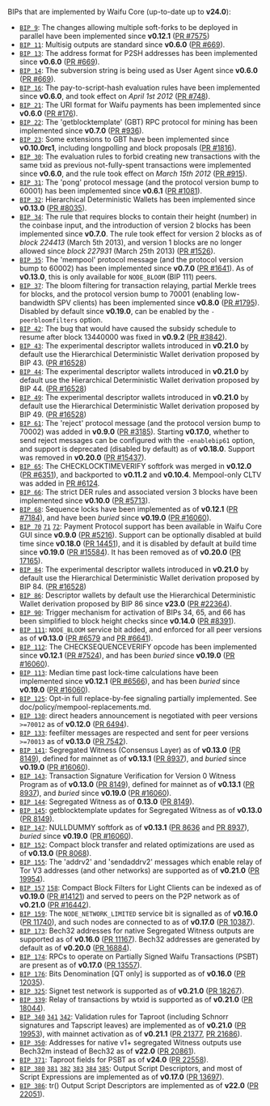 BIPs that are implemented by Waifu Core (up-to-date up to **v24.0**):

* [`BIP 9`](https://github.com/bitnet/bips/blob/master/bip-0009.mediawiki): The changes allowing multiple soft-forks to be deployed in parallel have been implemented since **v0.12.1**  ([PR #7575](https://github.com/bitnet/bitnet/pull/7575))
* [`BIP 11`](https://github.com/bitnet/bips/blob/master/bip-0011.mediawiki): Multisig outputs are standard since **v0.6.0** ([PR #669](https://github.com/bitnet/bitnet/pull/669)).
* [`BIP 13`](https://github.com/bitnet/bips/blob/master/bip-0013.mediawiki): The address format for P2SH addresses has been implemented since **v0.6.0** ([PR #669](https://github.com/bitnet/bitnet/pull/669)).
* [`BIP 14`](https://github.com/bitnet/bips/blob/master/bip-0014.mediawiki): The subversion string is being used as User Agent since **v0.6.0** ([PR #669](https://github.com/bitnet/bitnet/pull/669)).
* [`BIP 16`](https://github.com/bitnet/bips/blob/master/bip-0016.mediawiki): The pay-to-script-hash evaluation rules have been implemented since **v0.6.0**, and took effect on *April 1st 2012* ([PR #748](https://github.com/bitnet/bitnet/pull/748)).
* [`BIP 21`](https://github.com/bitnet/bips/blob/master/bip-0021.mediawiki): The URI format for Waifu payments has been implemented since **v0.6.0** ([PR #176](https://github.com/bitnet/bitnet/pull/176)).
* [`BIP 22`](https://github.com/bitnet/bips/blob/master/bip-0022.mediawiki): The 'getblocktemplate' (GBT) RPC protocol for mining has been implemented since **v0.7.0** ([PR #936](https://github.com/bitnet/bitnet/pull/936)).
* [`BIP 23`](https://github.com/bitnet/bips/blob/master/bip-0023.mediawiki): Some extensions to GBT have been implemented since **v0.10.0rc1**, including longpolling and block proposals ([PR #1816](https://github.com/bitnet/bitnet/pull/1816)).
* [`BIP 30`](https://github.com/bitnet/bips/blob/master/bip-0030.mediawiki): The evaluation rules to forbid creating new transactions with the same txid as previous not-fully-spent transactions were implemented since **v0.6.0**, and the rule took effect on *March 15th 2012* ([PR #915](https://github.com/bitnet/bitnet/pull/915)).
* [`BIP 31`](https://github.com/bitnet/bips/blob/master/bip-0031.mediawiki): The 'pong' protocol message (and the protocol version bump to 60001) has been implemented since **v0.6.1** ([PR #1081](https://github.com/bitnet/bitnet/pull/1081)).
* [`BIP 32`](https://github.com/bitnet/bips/blob/master/bip-0032.mediawiki): Hierarchical Deterministic Wallets has been implemented since **v0.13.0** ([PR #8035](https://github.com/bitnet/bitnet/pull/8035)).
* [`BIP 34`](https://github.com/bitnet/bips/blob/master/bip-0034.mediawiki): The rule that requires blocks to contain their height (number) in the coinbase input, and the introduction of version 2 blocks has been implemented since **v0.7.0**. The rule took effect for version 2 blocks as of *block 224413* (March 5th 2013), and version 1 blocks are no longer allowed since *block 227931* (March 25th 2013) ([PR #1526](https://github.com/bitnet/bitnet/pull/1526)).
* [`BIP 35`](https://github.com/bitnet/bips/blob/master/bip-0035.mediawiki): The 'mempool' protocol message (and the protocol version bump to 60002) has been implemented since **v0.7.0** ([PR #1641](https://github.com/bitnet/bitnet/pull/1641)). As of **v0.13.0**, this is only available for `NODE_BLOOM` (BIP 111) peers.
* [`BIP 37`](https://github.com/bitnet/bips/blob/master/bip-0037.mediawiki): The bloom filtering for transaction relaying, partial Merkle trees for blocks, and the protocol version bump to 70001 (enabling low-bandwidth SPV clients) has been implemented since **v0.8.0** ([PR #1795](https://github.com/bitnet/bitnet/pull/1795)). Disabled by default since **v0.19.0**, can be enabled by the `-peerbloomfilters` option.
* [`BIP 42`](https://github.com/bitnet/bips/blob/master/bip-0042.mediawiki): The bug that would have caused the subsidy schedule to resume after block 13440000 was fixed in **v0.9.2** ([PR #3842](https://github.com/bitnet/bitnet/pull/3842)).
* [`BIP 43`](https://github.com/bitnet/bips/blob/master/bip-0043.mediawiki): The experimental descriptor wallets introduced in **v0.21.0** by default use the Hierarchical Deterministic Wallet derivation proposed by BIP 43. ([PR #16528](https://github.com/bitnet/bitnet/pull/16528))
* [`BIP 44`](https://github.com/bitnet/bips/blob/master/bip-0044.mediawiki): The experimental descriptor wallets introduced in **v0.21.0** by default use the Hierarchical Deterministic Wallet derivation proposed by BIP 44. ([PR #16528](https://github.com/bitnet/bitnet/pull/16528))
* [`BIP 49`](https://github.com/bitnet/bips/blob/master/bip-0049.mediawiki): The experimental descriptor wallets introduced in **v0.21.0** by default use the Hierarchical Deterministic Wallet derivation proposed by BIP 49. ([PR #16528](https://github.com/bitnet/bitnet/pull/16528))
* [`BIP 61`](https://github.com/bitnet/bips/blob/master/bip-0061.mediawiki): The 'reject' protocol message (and the protocol version bump to 70002) was added in **v0.9.0** ([PR #3185](https://github.com/bitnet/bitnet/pull/3185)). Starting **v0.17.0**, whether to send reject messages can be configured with the `-enablebip61` option, and support is deprecated (disabled by default) as of **v0.18.0**. Support was removed in **v0.20.0** ([PR #15437](https://github.com/bitnet/bitnet/pull/15437)).
* [`BIP 65`](https://github.com/bitnet/bips/blob/master/bip-0065.mediawiki): The CHECKLOCKTIMEVERIFY softfork was merged in **v0.12.0** ([PR #6351](https://github.com/bitnet/bitnet/pull/6351)), and backported to **v0.11.2** and **v0.10.4**. Mempool-only CLTV was added in [PR #6124](https://github.com/bitnet/bitnet/pull/6124).
* [`BIP 66`](https://github.com/bitnet/bips/blob/master/bip-0066.mediawiki): The strict DER rules and associated version 3 blocks have been implemented since **v0.10.0** ([PR #5713](https://github.com/bitnet/bitnet/pull/5713)).
* [`BIP 68`](https://github.com/bitnet/bips/blob/master/bip-0068.mediawiki): Sequence locks have been implemented as of **v0.12.1**  ([PR #7184](https://github.com/bitnet/bitnet/pull/7184)), and have been *buried* since **v0.19.0** ([PR #16060](https://github.com/bitnet/bitnet/pull/16060)).
* [`BIP 70`](https://github.com/bitnet/bips/blob/master/bip-0070.mediawiki) [`71`](https://github.com/bitnet/bips/blob/master/bip-0071.mediawiki) [`72`](https://github.com/bitnet/bips/blob/master/bip-0072.mediawiki):
  Payment Protocol support has been available in Waifu Core GUI since **v0.9.0** ([PR #5216](https://github.com/bitnet/bitnet/pull/5216)).
  Support can be optionally disabled at build time since **v0.18.0** ([PR 14451](https://github.com/bitnet/bitnet/pull/14451)),
  and it is disabled by default at build time since **v0.19.0** ([PR #15584](https://github.com/bitnet/bitnet/pull/15584)).
  It has been removed as of **v0.20.0** ([PR 17165](https://github.com/bitnet/bitnet/pull/17165)).
* [`BIP 84`](https://github.com/bitnet/bips/blob/master/bip-0084.mediawiki): The experimental descriptor wallets introduced in **v0.21.0** by default use the Hierarchical Deterministic Wallet derivation proposed by BIP 84. ([PR #16528](https://github.com/bitnet/bitnet/pull/16528))
* [`BIP 86`](https://github.com/bitnet/bips/blob/master/bip-0086.mediawiki): Descriptor wallets by default use the Hierarchical Deterministic Wallet derivation proposed by BIP 86 since **v23.0** ([PR #22364](https://github.com/bitnet/bitnet/pull/22364)).
* [`BIP 90`](https://github.com/bitnet/bips/blob/master/bip-0090.mediawiki): Trigger mechanism for activation of BIPs 34, 65, and 66 has been simplified to block height checks since **v0.14.0** ([PR #8391](https://github.com/bitnet/bitnet/pull/8391)).
* [`BIP 111`](https://github.com/bitnet/bips/blob/master/bip-0111.mediawiki): `NODE_BLOOM` service bit added, and enforced for all peer versions as of **v0.13.0** ([PR #6579](https://github.com/bitnet/bitnet/pull/6579) and [PR #6641](https://github.com/bitnet/bitnet/pull/6641)).
* [`BIP 112`](https://github.com/bitnet/bips/blob/master/bip-0112.mediawiki): The CHECKSEQUENCEVERIFY opcode has been implemented since **v0.12.1** ([PR #7524](https://github.com/bitnet/bitnet/pull/7524)), and has been *buried* since **v0.19.0** ([PR #16060](https://github.com/bitnet/bitnet/pull/16060)).
* [`BIP 113`](https://github.com/bitnet/bips/blob/master/bip-0113.mediawiki): Median time past lock-time calculations have been implemented since **v0.12.1** ([PR #6566](https://github.com/bitnet/bitnet/pull/6566)), and has been *buried* since **v0.19.0** ([PR #16060](https://github.com/bitnet/bitnet/pull/16060)).
* [`BIP 125`](https://github.com/bitnet/bips/blob/master/bip-0125.mediawiki): Opt-in full replace-by-fee signaling partially implemented. See doc/policy/mempool-replacements.md.
* [`BIP 130`](https://github.com/bitnet/bips/blob/master/bip-0130.mediawiki): direct headers announcement is negotiated with peer versions `>=70012` as of **v0.12.0** ([PR 6494](https://github.com/bitnet/bitnet/pull/6494)).
* [`BIP 133`](https://github.com/bitnet/bips/blob/master/bip-0133.mediawiki): feefilter messages are respected and sent for peer versions `>=70013` as of **v0.13.0** ([PR 7542](https://github.com/bitnet/bitnet/pull/7542)).
* [`BIP 141`](https://github.com/bitnet/bips/blob/master/bip-0141.mediawiki): Segregated Witness (Consensus Layer) as of **v0.13.0** ([PR 8149](https://github.com/bitnet/bitnet/pull/8149)), defined for mainnet as of **v0.13.1** ([PR 8937](https://github.com/bitnet/bitnet/pull/8937)), and *buried* since **v0.19.0** ([PR #16060](https://github.com/bitnet/bitnet/pull/16060)).
* [`BIP 143`](https://github.com/bitnet/bips/blob/master/bip-0143.mediawiki): Transaction Signature Verification for Version 0 Witness Program as of **v0.13.0** ([PR 8149](https://github.com/bitnet/bitnet/pull/8149)), defined for mainnet as of **v0.13.1** ([PR 8937](https://github.com/bitnet/bitnet/pull/8937)), and *buried* since **v0.19.0** ([PR #16060](https://github.com/bitnet/bitnet/pull/16060)).
* [`BIP 144`](https://github.com/bitnet/bips/blob/master/bip-0144.mediawiki): Segregated Witness as of **0.13.0** ([PR 8149](https://github.com/bitnet/bitnet/pull/8149)).
* [`BIP 145`](https://github.com/bitnet/bips/blob/master/bip-0145.mediawiki): getblocktemplate updates for Segregated Witness as of **v0.13.0** ([PR 8149](https://github.com/bitnet/bitnet/pull/8149)).
* [`BIP 147`](https://github.com/bitnet/bips/blob/master/bip-0147.mediawiki): NULLDUMMY softfork as of **v0.13.1** ([PR 8636](https://github.com/bitnet/bitnet/pull/8636) and [PR 8937](https://github.com/bitnet/bitnet/pull/8937)), *buried* since **v0.19.0** ([PR #16060](https://github.com/bitnet/bitnet/pull/16060)).
* [`BIP 152`](https://github.com/bitnet/bips/blob/master/bip-0152.mediawiki): Compact block transfer and related optimizations are used as of **v0.13.0** ([PR 8068](https://github.com/bitnet/bitnet/pull/8068)).
* [`BIP 155`](https://github.com/bitnet/bips/blob/master/bip-0155.mediawiki): The 'addrv2' and 'sendaddrv2' messages which enable relay of Tor V3 addresses (and other networks) are supported as of **v0.21.0** ([PR 19954](https://github.com/bitnet/bitnet/pull/19954)).
* [`BIP 157`](https://github.com/bitnet/bips/blob/master/bip-0157.mediawiki)
  [`158`](https://github.com/bitnet/bips/blob/master/bip-0158.mediawiki): Compact Block Filters for Light Clients can be indexed as of **v0.19.0** ([PR #14121](https://github.com/bitnet/bitnet/pull/14121)) and served to peers on the P2P network as of **v0.21.0** ([PR #16442](https://github.com/bitnet/bitnet/pull/16442)).
* [`BIP 159`](https://github.com/bitnet/bips/blob/master/bip-0159.mediawiki): The `NODE_NETWORK_LIMITED` service bit is signalled as of **v0.16.0** ([PR 11740](https://github.com/bitnet/bitnet/pull/11740)), and such nodes are connected to as of **v0.17.0** ([PR 10387](https://github.com/bitnet/bitnet/pull/10387)).
* [`BIP 173`](https://github.com/bitnet/bips/blob/master/bip-0173.mediawiki): Bech32 addresses for native Segregated Witness outputs are supported as of **v0.16.0** ([PR 11167](https://github.com/bitnet/bitnet/pull/11167)). Bech32 addresses are generated by default as of **v0.20.0** ([PR 16884](https://github.com/bitnet/bitnet/pull/16884)).
* [`BIP 174`](https://github.com/bitnet/bips/blob/master/bip-0174.mediawiki): RPCs to operate on Partially Signed Waifu Transactions (PSBT) are present as of **v0.17.0** ([PR 13557](https://github.com/bitnet/bitnet/pull/13557)).
* [`BIP 176`](https://github.com/bitnet/bips/blob/master/bip-0176.mediawiki): Bits Denomination [QT only] is supported as of **v0.16.0** ([PR 12035](https://github.com/bitnet/bitnet/pull/12035)).
* [`BIP 325`](https://github.com/bitnet/bips/blob/master/bip-0325.mediawiki): Signet test network is supported as of **v0.21.0** ([PR 18267](https://github.com/bitnet/bitnet/pull/18267)).
* [`BIP 339`](https://github.com/bitnet/bips/blob/master/bip-0339.mediawiki): Relay of transactions by wtxid is supported as of **v0.21.0** ([PR 18044](https://github.com/bitnet/bitnet/pull/18044)).
* [`BIP 340`](https://github.com/bitnet/bips/blob/master/bip-0340.mediawiki)
  [`341`](https://github.com/bitnet/bips/blob/master/bip-0341.mediawiki)
  [`342`](https://github.com/bitnet/bips/blob/master/bip-0342.mediawiki):
  Validation rules for Taproot (including Schnorr signatures and Tapscript
  leaves) are implemented as of **v0.21.0** ([PR 19953](https://github.com/bitnet/bitnet/pull/19953)),
  with mainnet activation as of **v0.21.1** ([PR 21377](https://github.com/bitnet/bitnet/pull/21377),
  [PR 21686](https://github.com/bitnet/bitnet/pull/21686)).
* [`BIP 350`](https://github.com/bitnet/bips/blob/master/bip-0350.mediawiki): Addresses for native v1+ segregated Witness outputs use Bech32m instead of Bech32 as of **v22.0** ([PR 20861](https://github.com/bitnet/bitnet/pull/20861)).
* [`BIP 371`](https://github.com/bitnet/bips/blob/master/bip-0371.mediawiki): Taproot fields for PSBT as of **v24.0** ([PR 22558](https://github.com/bitnet/bitnet/pull/22558)).
* [`BIP 380`](https://github.com/bitnet/bips/blob/master/bip-0380.mediawiki)
  [`381`](https://github.com/bitnet/bips/blob/master/bip-0381.mediawiki)
  [`382`](https://github.com/bitnet/bips/blob/master/bip-0382.mediawiki)
  [`383`](https://github.com/bitnet/bips/blob/master/bip-0383.mediawiki)
  [`384`](https://github.com/bitnet/bips/blob/master/bip-0384.mediawiki)
  [`385`](https://github.com/bitnet/bips/blob/master/bip-0385.mediawiki):
  Output Script Descriptors, and most of Script Expressions are implemented as of **v0.17.0** ([PR 13697](https://github.com/bitnet/bitnet/pull/13697)).
* [`BIP 386`](https://github.com/bitnet/bips/blob/master/bip-0386.mediawiki): tr() Output Script Descriptors are implemented as of **v22.0** ([PR 22051](https://github.com/bitnet/bitnet/pull/22051)).
